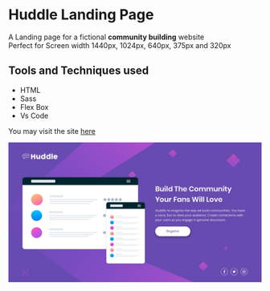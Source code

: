 # Huddle Landing Page
A Landing page for a fictional **community building** website
<br>
Perfect for Screen width 1440px, 1024px, 640px, 375px and 320px


## Tools and Techniques used
- HTML
- Sass
- Flex Box
- Vs Code

You may visit the site [here](https://meraj544.github.io/Huddle/)

![Huddle-Landing-Page](./images/desktop.jpg)
